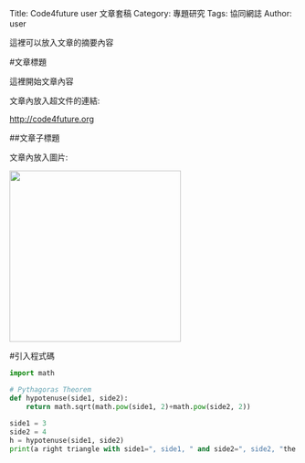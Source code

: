 Title: Code4future user 文章套稿
Category: 專題研究
Tags: 協同網誌
Author: user

這裡可以放入文章的摘要內容

<!-- PELICAN_END_SUMMARY -->

#文章標題

這裡開始文章內容

文章內放入超文件的連結:

<http://code4future.org>

##文章子標題

文章內放入圖片:

<img src="https://www.google.com.tw/images/nav_logo242_hr.png" width="300"></img>

#引入程式碼

~~~python
import math

# Pythagoras Theorem
def hypotenuse(side1, side2):
    return math.sqrt(math.pow(side1, 2)+math.pow(side2, 2))
    
side1 = 3
side2 = 4
h = hypotenuse(side1, side2)
print(a right triangle with side1=", side1, " and side2=", side2, "the hypotenuse is:", h)
~~~
